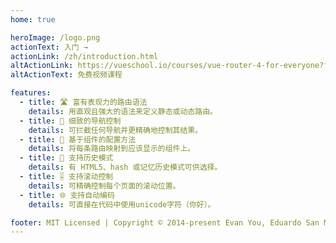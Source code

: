 ```yaml
---
home: true

heroImage: /logo.png
actionText: 入门 →
actionLink: /zh/introduction.html
altActionLink: https://vueschool.io/courses/vue-router-4-for-everyone?friend=vuerouter&utm_source=vuerouter&utm_medium=link&utm_campaign=homepage
altActionText: 免费视频课程

features:
  - title: 🛣 富有表现力的路由语法
    details: 用直观且强大的语法来定义静态或动态路由。
  - title: 🛑 细致的导航控制
    details: 可拦截任何导航并更精确地控制其结果。
  - title: 🧱 基于组件的配置方法
    details: 将每条路由映射到应该显示的组件上。
  - title: 🔌 支持历史模式
    details: 有 HTML5、hash 或记忆历史模式可供选择。
  - title: 🎚 支持滚动控制
    details: 可精确控制每个页面的滚动位置。
  - title: 🌐 支持自动编码
    details: 可直接在代码中使用unicode字符（你好）。

footer: MIT Licensed | Copyright © 2014-present Evan You, Eduardo San Martin Morote
---
```


<HomeSponsors />

<script setup>
import HomeSponsors from '../.vitepress/components/HomeSponsors.vue'
</script>
